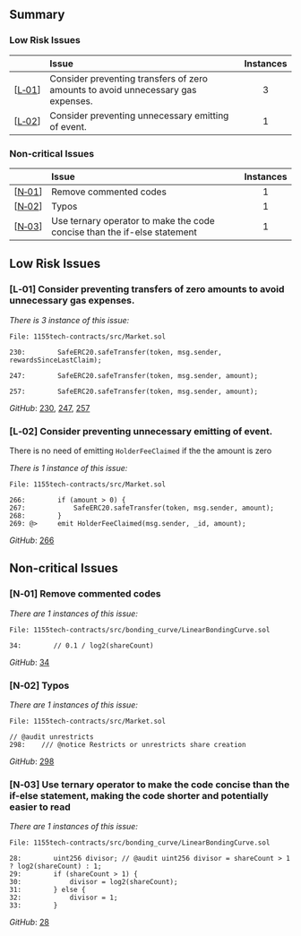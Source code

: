 ## Summary

### Low Risk Issues

| |Issue|Instances|
|-|:-|:-:|
| [[L&#x2011;01](#l01-preventing-transfers-of-zero)] | Consider preventing transfers of zero amounts to avoid unnecessary gas expenses. | 3 |
| [[L&#x2011;02](#l02-preventing-unnecessary-emitting-of-event)] | Consider preventing unnecessary emitting of event. | 1 |

### Non-critical Issues

| |Issue|Instances|
|-|:-|:-:|
| [[N&#x2011;01](#n01-remove-commented-code)] | Remove commented codes | 1 |
| [[N&#x2011;02](#n02-typos)] | Typos | 1 |
| [[N&#x2011;03](#n03-use-ternary-operator)] | Use ternary operator to make the code concise than the if-else statement | 1 |


## Low Risk Issues

### [L&#x2011;01] Consider preventing transfers of zero amounts to avoid unnecessary gas expenses.

*There is 3 instance of this issue:*

```solidity
File: 1155tech-contracts/src/Market.sol

230:        SafeERC20.safeTransfer(token, msg.sender, rewardsSinceLastClaim);

247:        SafeERC20.safeTransfer(token, msg.sender, amount);

257:        SafeERC20.safeTransfer(token, msg.sender, amount);
```

*GitHub*: [230](https://github.com/code-423n4/2023-11-canto/blob/335930cd53cf9a137504a57f1215be52c6d67cb3/1155tech-contracts/src/Market.sol#L238), [247](https://github.com/code-423n4/2023-11-canto/blob/335930cd53cf9a137504a57f1215be52c6d67cb3/1155tech-contracts/src/Market.sol#L247), [257](https://github.com/code-423n4/2023-11-canto/blob/335930cd53cf9a137504a57f1215be52c6d67cb3/1155tech-contracts/src/Market.sol#L257)

### [L&#x2011;02] Consider preventing unnecessary emitting of event.

There is no need of emitting `HolderFeeClaimed` if the the amount is zero

*There is 1 instance of this issue:*

```solidity
File: 1155tech-contracts/src/Market.sol

266:        if (amount > 0) {
267:            SafeERC20.safeTransfer(token, msg.sender, amount);
268:        }
269: @>     emit HolderFeeClaimed(msg.sender, _id, amount);
```

*GitHub*: [266](https://github.com/code-423n4/2023-11-canto/blob/335930cd53cf9a137504a57f1215be52c6d67cb3/1155tech-contracts/src/Market.sol#L266C7-L269C56)

## Non-critical Issues

### [N&#x2011;01] Remove commented codes

*There are 1 instances of this issue:*

```solidity
File: 1155tech-contracts/src/bonding_curve/LinearBondingCurve.sol

34:        // 0.1 / log2(shareCount)

```
*GitHub*: [34](https://github.com/code-423n4/2023-11-canto/blob/335930cd53cf9a137504a57f1215be52c6d67cb3/1155tech-contracts/src/bonding_curve/LinearBondingCurve.sol#L34)

### [N&#x2011;02] Typos

*There are 1 instances of this issue:*

```solidity
File: 1155tech-contracts/src/Market.sol

// @audit unrestricts
298:    /// @notice Restricts or unrestricts share creation

```
*GitHub*: [298](https://github.com/code-423n4/2023-11-canto/blob/335930cd53cf9a137504a57f1215be52c6d67cb3/1155tech-contracts/src/Market.sol#L298)


### [N&#x2011;03] Use ternary operator to make the code concise than the if-else statement, making the code shorter and potentially easier to read

*There are 1 instances of this issue:*

```solidity
File: 1155tech-contracts/src/bonding_curve/LinearBondingCurve.sol

28:        uint256 divisor; // @audit uint256 divisor = shareCount > 1 ? log2(shareCount) : 1;
29:        if (shareCount > 1) {
30:            divisor = log2(shareCount);
31:        } else {
32:            divisor = 1;
33:        }
```
*GitHub*: [28](https://github.com/code-423n4/2023-11-canto/blob/335930cd53cf9a137504a57f1215be52c6d67cb3/1155tech-contracts/src/bonding_curve/LinearBondingCurve.sol#L28C9-L33C10)